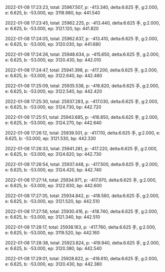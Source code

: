 2022-01-08 17:23:23, total: 25967.507, p: -413.340, delta:6.625 手, g:2.000, e: 6.625, b: -53.000, ep: 3118.980, bp: 441.540

2022-01-08 17:23:45, total: 25962.225, p: -413.440, delta:6.625 手, g:2.000, e: 6.625, b: -53.000, ep: 3121.120, bp: 441.820

2022-01-08 17:24:05, total: 25962.637, p: -413.410, delta:6.625 手, g:2.000, e: 6.625, b: -53.000, ep: 3120.030, bp: 441.680

2022-01-08 17:24:26, total: 25948.634, p: -415.650, delta:6.625 手, g:2.000, e: 6.625, b: -53.000, ep: 3120.430, bp: 442.010

2022-01-08 17:24:47, total: 25941.398, p: -417.200, delta:6.625 手, g:2.000, e: 6.625, b: -53.000, ep: 3122.640, bp: 442.480

2022-01-08 17:25:09, total: 25935.538, p: -416.820, delta:6.625 手, g:2.000, e: 6.625, b: -53.000, ep: 3122.540, bp: 442.420

2022-01-08 17:25:30, total: 25937.283, p: -417.030, delta:6.625 手, g:2.000, e: 6.625, b: -53.000, ep: 3124.730, bp: 442.720

2022-01-08 17:25:51, total: 25943.685, p: -416.850, delta:6.625 手, g:2.000, e: 6.625, b: -53.000, ep: 3124.270, bp: 442.640

2022-01-08 17:26:12, total: 25939.501, p: -417.110, delta:6.625 手, g:2.000, e: 6.625, b: -53.000, ep: 3121.530, bp: 442.330

2022-01-08 17:26:33, total: 25941.281, p: -417.220, delta:6.625 手, g:2.000, e: 6.625, b: -53.000, ep: 3124.620, bp: 442.730

2022-01-08 17:26:54, total: 25937.448, p: -417.500, delta:6.625 手, g:2.000, e: 6.625, b: -53.000, ep: 3124.420, bp: 442.740

2022-01-08 17:27:14, total: 25934.971, p: -417.970, delta:6.625 手, g:2.000, e: 6.625, b: -53.000, ep: 3122.830, bp: 442.600

2022-01-08 17:27:35, total: 25934.842, p: -418.560, delta:6.625 手, g:2.000, e: 6.625, b: -53.000, ep: 3121.520, bp: 442.510

2022-01-08 17:27:56, total: 25930.416, p: -418.740, delta:6.625 手, g:2.000, e: 6.625, b: -53.000, ep: 3121.340, bp: 442.510

2022-01-08 17:28:17, total: 25938.163, p: -417.760, delta:6.625 手, g:2.000, e: 6.625, b: -53.000, ep: 3119.520, bp: 442.160

2022-01-08 17:28:38, total: 25923.824, p: -419.940, delta:6.625 手, g:2.000, e: 6.625, b: -53.000, ep: 3120.380, bp: 442.540

2022-01-08 17:29:01, total: 25928.822, p: -418.610, delta:6.625 手, g:2.000, e: 6.625, b: -53.000, ep: 3120.430, bp: 442.380